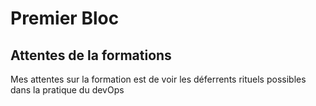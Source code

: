 # Premier Bloc

## Attentes de la formations

Mes attentes sur la formation est de voir les déferrents rituels possibles dans la pratique du devOps
